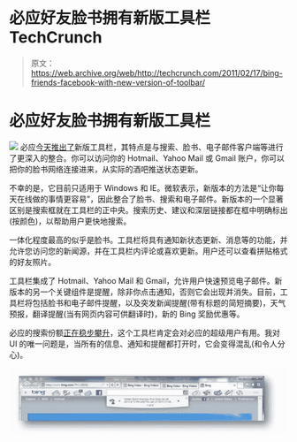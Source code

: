 # 必应好友脸书拥有新版工具栏 TechCrunch

> 原文：<https://web.archive.org/web/http://techcrunch.com/2011/02/17/bing-friends-facebook-with-new-version-of-toolbar/>

# 必应好友脸书拥有新版工具栏

![](img/2d01fb09f25e29c817b8fbef372df100.png)
必应[今天推出了](https://web.archive.org/web/20230203071854/http://www.bing.com/community/site_blogs/b/search/archive/2011/02/16/new-bing-bar-available-for-download-today.aspx)新版工具栏，其特点是与搜索、脸书、电子邮件客户端等进行了更深入的整合。你可以访问你的 Hotmail、Yahoo Mail 或 Gmail 账户，你可以把你的脸书网络连接进来，从实际的酒吧推送状态更新。

不幸的是，它目前只适用于 Windows 和 IE。微软表示，新版本的方法是“让你每天在线做的事情更容易”，因此整合了脸书、搜索和电子邮件。新版本的一个显著区别是搜索框就在工具栏的正中央。搜索历史、建议和深层链接都在框中明确标出(按颜色)，以帮助用户更快地搜索。

一体化程度最高的似乎是脸书。工具栏将具有通知新状态更新、消息等的功能，并允许您访问您的新闻源，并在工具栏内评论或喜欢更新。用户还可以查看拼贴格式的好友照片。

工具栏集成了 Hotmail、Yahoo Mail 和 Gmail，允许用户快速预览电子邮件。新版本的另一个关键组件是提醒，除非你点击通知，否则它会出现并消失。目前，工具栏将包括脸书和电子邮件提醒，以及突发新闻提醒(带有标题的简短摘要)，天气预报，翻译提醒(当有网页内容可供翻译时)，新的 Bing 奖励优惠等。

必应的搜索份额[正在稳步攀升](https://web.archive.org/web/20230203071854/https://techcrunch.com/2011/02/10/the-funny-coincidence-between-bings-rise-and-conduits-declining-traffic/)，这个工具栏肯定会对必应的超级用户有用。我对 UI 的唯一问题是，当所有的信息、通知和提醒都打开时，它会变得混乱(和令人分心)。

![](img/9d05719f59218c339d01d47f805b9678.png)